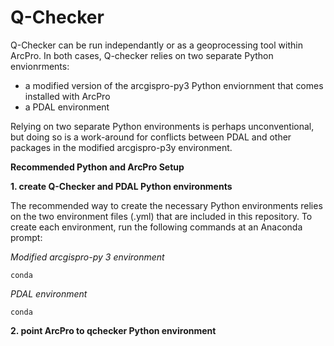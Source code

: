 # Q-Checker

Q-Checker can be run independantly or as a geoprocessing tool within ArcPro.  In both cases, Q-checker relies on two separate Python envionrments:

- a modified version of the arcgispro-py3 Python enviornment that comes installed with ArcPro
- a PDAL environment

Relying on two separate Python environments is perhaps unconventional, but doing so is a work-around for conflicts between PDAL and other packages in the modified arcgispro-p3y environment.

**Recommended Python and ArcPro Setup**

**1. create Q-Checker and PDAL Python environments**

The recommended way to create the necessary Python environments relies on the two environment files (.yml) that are included in this repository. To create each environment, run the following commands at an Anaconda prompt:

*Modified arcgispro-py 3 environment*
```
conda 
```

*PDAL environment*
```
conda 
```

**2. point ArcPro to qchecker Python environment**
